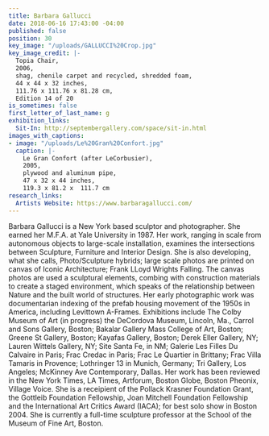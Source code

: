 ```yaml
---
title: Barbara Gallucci
date: 2018-06-16 17:43:00 -04:00
published: false
position: 30
key_image: "/uploads/GALLUCCI%20Crop.jpg"
key_image_credit: |-
  Topia Chair,
  2006,
  shag, chenile carpet and recycled, shredded foam,
  44 x 44 x 32 inches,
  111.76 x 111.76 x 81.28 cm,
  Edition 14 of 20
is_sometimes: false
first_letter_of_last_name: g
exhibition_links:
  Sit-In: http://septembergallery.com/space/sit-in.html
images_with_captions:
- image: "/uploads/Le%20Gran%20Confort.jpg"
  caption: |-
    Le Gran Confort (after LeCorbusier),
    2005,
    plywood and aluminum pipe,
    47 x 32 x 44 inches,
    119.3 x 81.2 x  111.7 cm
research_links:
  Artists Website: https://www.barbaragallucci.com/
---
```


Barbara Gallucci is a New York based sculptor and photographer. She earned her M.F.A. at Yale University in 1987. Her work, ranging in scale from autonomous objects to large-scale installation, examines the intersections between Sculpture, Furniture and Interior Design. 
She is also developing, what she calls, Photo/Sculpture hybrids;  large scale photos are printed on canvas of Iconic Architecture; Frank LLoyd Wrights Falling.  The canvas photos are used a sculptural elements, combing with construction materials to create a staged environment, which speaks of the relationship between Nature and the built world of structures.  Her early photographic work was documentarian indexing of the prefab housing movement of the 1950s in America, including Levittown A-Frames.
Exhibitions include The Colby Museum of Art (in progress) the DeCordova Museum, Lincoln, Ma., Carrol and Sons Gallery, Boston; Bakalar Gallery Mass College of Art, Boston; Greene St Gallery, Boston; Kayafas Gallery, Boston; Derek Eller Gallery, NY; Lauren Wittels Gallery, NY; Site Santa Fe, in NM; Galerie Les Filles Du Calvaire in Paris; Frac Credac in Paris; Frac Le Quartier in Brittany; Frac Villa Tamaris in Provence; Lothringer 13 in Munich, Germany; Tri Gallery, Los Angeles; McKinney Ave Contemporary, Dallas. Her work has been reviewed in the New York Times, LA Times, Artforum, Boston Globe, Boston Pheonix, Village Voice. She is a receipient of the Pollack Krasner Foundation Grant, the Gottleib Foundation Fellowship, Joan Mitchell Foundation Fellowship and the International Art Critics Award (IACA); for best solo show in Boston 2004. She is currently a full-time sculpture professor at the School of the Museum of Fine Art, Boston.